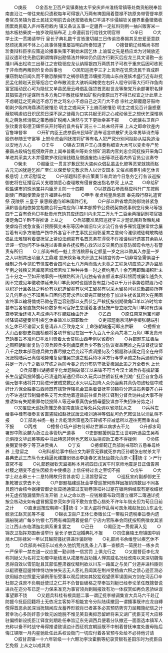 <!-- { "loadSidebar": true } -->
　　○庚辰　　○金吾左卫百户吴镇奏抽太平安庆庐州淮杨常镇等处商货船税奉旨南直沿江一带往来船只遗税每年可得银八万两有禆国用着暨禄不妨原务带管督率原奏官员吴镇为首土民钱文明前去会抚按徵收角□羊进不许侵越钦关疆界重叠徵徵收困累商民载入庐州等府敕内  镇又条议五事一定疆界一定舡料则例一抽兴贩客米一抽木板枋柴炭一抽岁改叚绢布疋  上命遵前旨行给钱文明官带
　　○辛巳
　　○大学士沈一贯揭请举行  皇长子典礼数千言皆激切越三日传谕览奏揭其见忠爱至意朕怒烦扰离间不体上心且事体隆重屡旨明白所奏知道了
　　○摠督蓟辽经略尚书邢玠奏辩科臣李应策追论播事失策不剿始末因乞休  上谕留之先是杨应龙为讨贼放还廷议遣玠往先勘后剿谓悔罪出勘情法并伸如仍负固方行剿灭后应龙三具文请勘一出播川再出松坎三出綦江之安稳驲应龙认纳赎银四万两质其子可栋于重庆后因可栋死于非命而再叛则玠复命后事也
　　○凤阳巡抚李三才上言所在饥荒流民千百成群攘窃剽劫日闻久而不散恐酿揭竿之祸徐砀豊沛壤接河南山东白莲妖术盛行近有赵抚民孟化鲸赵天民等招合亡命布散流言大骇听闻榷使左右奸人程守训等大行吓诈鱼肉富室摇动民心可为隐忧又单县民唐云峰倡乱强贷首恶赵世龙等聚党万余部署职名肆其猖狂造作逆谋所当多方角□羊散抚绥至如矿税内使原出万不得已权宜之计此草上不虑朝廷之宪典远不虑万世之骂名小不虑自己之灭门大不虑  宗社之颠覆磨牙鼓吻朝剥夕吸四海鼎沸而彼惟恐  明主之或闻天下土崩而彼惟恐  明主之或见百计蛊惑壅蔽聪明虐焰日炽民怨日深不逞之徒藉为口实共起无将之心咸动侯王之想伏乞深惟祸乱之萌急修消弭之策悉撤矿税阉人涣然与天下更始幸甚不报
　　○武骧右卫百户张钦奏言彰德卫辉怀庆开封等府县共有矿洞三十二处未经开采  上从之即命钦差内官鲁坤督率
　　○开矿内臣王虎参蔚州民毕矿造布谣言哄散矿夫及率男毕诗杰等殴伤参随王守富等  上怒命虎会同抚按将矿等有名人犯严究分别问拟胁从姑免追治以安地方人心
　　○壬午　　○锦衣卫百户王心泽奏称细查大木可以变卖寺产势豪霸占段绢包揽侵欺开款上闻奉旨衢州等处金银矿洞着内官刘忠会同抚按开采角□羊进其采卖大木并侵欺岁改段绢钱粮及僧道废绝山田等项还着内外官员公议奏夺
　　○癸未
　　○阁臣沈一贯言岁歉民愁大盗纠众倡乱虽孟化鲸等恶党就擒而赵古元元凶犹遁乞推广至仁以保爱黎元敷求哲人以计安国本  又催点阁臣引疾乞休言极恳切  上优诏慰留之
　　○户部题科臣李应策奏节省兵饷今日急务乞行各该巡按御史将在征播官兵关支粮饷悉心查理敢有侵冒查出指名参究  上从之　　○命给矿税盐课市的珠池宝井内臣牙关防一十四颗
　　○以狭西右参政蔡应科升广东按察副使广西副使萧良誉升福建右参政
　　○甲申  孝贞纯皇后忌辰  奉先殿行祭礼遣官祭  茂陵祭  三皇于  景惠殿遣侍郎朱国祚行礼
　　○户部以黔省增兵防御饷甚紧急滇黔唇齿相依势宜相救合将云南应角□羊本部撙节公费税契商税事例空月柴马等银四千二百有奇角□羊赴贵州充饷其应还四川内未完二万九千二百余两搜刮别项官银凑足角□羊黔不得推诿  上从之
　　○兵部覆准凤阳巡抚李三才题饥民群聚酿乱榷使虐焰召戎急宜蚤计预图弭变未形等因奉旨旧年灾沴流行各省多罹饥馑朕常优念屡旨着有司多方赈恤严饬中外各官不许生事扰民用彰爱育之意何今淮徐贼徒輙敢构结倡乱法难辍宥着督抚官上紧设法缉拿有名首恶务在淂获不许推诿纵奸遗害其余胁从诖诬一切勿问不许株连以害善良各抚按用心救济以安灾民仍加意防御毋令地方有警责有所归
　　○工部尚书杨一魁上言钱粮原有定额量一岁之出以徵其入亦量一岁之入以制其出顷自大工鼎建  慈庆焕新与夫织造工料铺宫传办一切非常急需俱溢于经制之外今见贮节慎库者合四司止七八万两而浩大未竟之工程急切应须之造办监局年例之钱粮又若库房若城垣若坟工种种并集一时之费约用八十余万两即罄竭积贮未当十分之一至如开纳事例一线微路所济几何独有省直额设本部料银而或屡年逋负久阁不完或见年徵收停延未角□羊此何时也锱铢皆有益乃动以千万计事势若燃眉乃动以积岁计且各处之料价有以织造留矣有以河工留矣有以采木留矣间以荒歉蠲矣所存又几何臣亦岂不知民生日困何忍苛求但以督完正赋犹愈于加派生扰省其所欠在民固宜终事以输将倘或已徵在官岂容别那以支费伏乞严敕抚按刻期徵角□羊以济时绌幸甚奉旨各省直拖欠料价数多有司官好生怠缓着各该抚按严督立限完角□羊如有违误查参究治还填入考成溥内不许朦胧给由升迁
　　○乙酉
　　○原任南京尚宝司卿听降调郑璧奏辨引疾乞休奉旨准以原职致仕
　　○吏部题南京鸿胪寺卿张朝端引疾乞休已经谕留又复恳请非人臣致身之义  上命张朝端痊可即出供职
　　○摠督宣大山西都御史梅国桢题将各项节省见在银一千九百九十余两共凑二万角□羊发贵州充饷奉旨不准角□羊发川贵着太仓莫除山西年例以省脚价
　　○兵部题东征善后之图照朝鲜新复防守须兵顾兵多则虞糜费兵少不敷分防议者盖两难之先该督抚议留八千之数本部窃虑兵微力寡尽撤之后变起不虞调援何及今据题称该国之用全在舟师况张榜陆兵已离信地势难复留惟吴宗道之船兵待冰泮方行与季承勋之标兵通前所留共足一万六千之数以守栋之兵防今春之讯分布防守抵夏撤回此策之万全者也  上允之
　　○兵部覆川湖摠督李化龙题贼破綦江以来锋不可当今汉土诸兵各有擒斩寨长生苗望风投降腹心已溃道路渐通但师以久玩兵以胜骄新抚未到湖广抚臣自宜急趋偏元督率诸将并刀箭进歼彼贼党救民水火以后投降人众仍当察其真伪勿致轻信中贼奸计方保全胜奉旨西师既有擒斩俘降机会宜乘着督抚率领镇将分道进捣务要齐心并力不许违误节制偏桥系支可大侯地着遵旨前往督兵待江铎到分督兵饷共成大事不得推诿如有失期重罪勿饶投降人等还审察真伪安插毋堕狡谋亦不失招徕分势之计
　　○又覆应天巡抚陈惟芝奏言南直镇江等处兵免调以省烦扰从之
　　○兵科左给事中桂有根奏言省直盗贼如赵抚民唐云峰刘通神等倡乱可危乞敕议处以消乱萌不报
　　○工部尚书杨一魁上言乾清宫窗槛及压砖板不应减低所以遵往宪而重省成不报
　　○丙戌
　　○摠督仓场户部右侍郎赵世卿以病求去不允
　　○升都水司署郎中陈汝麟为浙江佥事管杭严道事
　　○吏部题援例监生汪世明听选监生吴希元俱授文华武英等殿中书此特恩非例也乞敕以后捐资助工者不得援例
　　○命陈良弼宴侍泰宁等卫进贡夷人
　　○丁亥
　　○摠督蓟辽兵部尚书邢玠五恳奉母终养  上慰留之
　　○刑科都给事中杨应文为职官无罪就死参内臣孙朝张忠杖杀太平县典史武三杰纵令无藉逼死建雄驲驲丞李逢春乞发抚臣魏允贞原＜锍-釒＞严行查究不报
　　○礼部题据钦天监揭称本月初四日戊寅午时京师地震是日正值告祭  社稷之期变不虚生因极言中使横恣  上信任特过言之至切不报
　　○戊午
　　○大学士赵志皋三十二恳特赐故归言甚哀切  上温旨慰留之
　　○巡抚宣府副都御史王象乾被议求去不允
　　○户部题福建巡抚金学曾巡按何熊祥因报销饷数目不同各具题行会核今据接管御史张应扬通查过支销卷簿扣补过寔在银两俱经取有寔收结状并无虚捏隐漏情弊应准开销  上从之命以后一应钱粮着布政司置立循环二簿通详抚按会核动支如有虚冒据寔参究如岁用不敷务宜悉心措处不许年年借支但为苟且目前之计
　　○直隶巡按应朝卿＜锍-釒＞言大盗将作乱萌可畏永城赵抚民山东孟化鲸浙江赵天民等不报
　　○锦衣卫百户王体仁奏徵长江一带船只遗税奉旨奏内遗漏船税湖广每岁约银七万两有裨国用着提督广宁店内官陈奉会同抚按照例徵收其浙江江西山东临清迤北俱系重复罢之
　　○己丑
　　○阁臣沈一贯假满入见
　　○锦衣卫指挥郑国泰请举行  皇长子册立冠婚典礼不报
　　○罚住襄陵王府镇国中尉旭木□除禄米一年以其越禁骚扰驿递诈骗财物
　　○礼部尚书余维登以疾乞休不允
　　○兵部尚书田乐以戎务久弛饥荒兆乱条上八事一查额兵一简民壮一练乡兵一严保甲一禁左道一议应援一勤训练一信赏罚  上俱允行之　　○又题督臣李化龙称刘綎父为名将立功蜀中綎结发从戎屡有战功播人惮其威名况经改南以来深切魏悔思得自效以雪前耻且其部伍整肃器仗精利欲以川东一路属之与吴广分道并进科臣则以綎骄蹇逗遛悻悻恃功怏怏矢志无人臣礼且闻其在荆州受杨酋六积之馈心迹叵测必欲用綎亦应照童元镇例革衔受事以观后效如其狡狯观望偾军误国尚方剑在河舌□辛杜邮之诛庶不负朝廷使过之仁并不负督臣破格之举奉旨刘綎已经参论革任既摠督说进兵在迩分布已定一力保来准充为事官领兵剿贼报效有功一体叙赏如再负恩骄纵误事望罪不饶
　　○又题兵科桂有根具题二事一谓辽抚李植调集宣大兵马六千赴辽防援今抚臣回籍将士无依况主客势不相能宜令分队陆续撤回一谓播事既许应龙自縳傥得首恶余民深当抚辑闻应龙蓄养形貌肖已者甚多必其预防势穷力屈輙施纪信之计若幸功心多防奸意少致元凶诡脱不惟见笑丑夷抑恐留衅将来又湖广抚臣支可大应移驻偏桥新设抚臣江铎宜刻期赴任奉旨辽东先调西兵便着分队撤还一面亟选本镇军人充称以备不时战守毋得推诿致误边计西征机宜朝廷既不中制着督抚审度处置毋贻后悔江铎限一月内星驰赴任此系权设衙门一切应付着各官预与处给不必待他讨请
　　○叙甘肃镇一十六年斩级一十六颗功李汶霍鹏等纪录赏银有差田乐时为抚臣自乞免叙  上从之以成其羙
